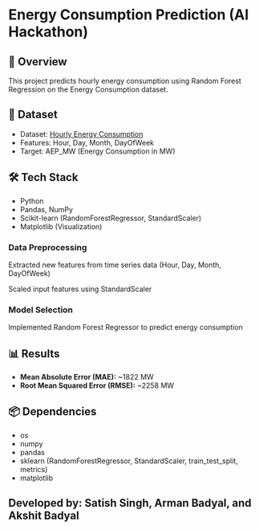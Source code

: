 # Energy Consumption Prediction (AI Hackathon)

## 📌 Overview
This project predicts hourly energy consumption using Random Forest Regression on the Energy Consumption dataset.

## 🚀 Dataset
- Dataset: [Hourly Energy Consumption](https://www.kaggle.com/datasets/robikscube/hourly-energy-consumption)
- Features: Hour, Day, Month, DayOfWeek
- Target: AEP_MW (Energy Consumption in MW)

## 🛠️ Tech Stack
- Python
- Pandas, NumPy
- Scikit-learn (RandomForestRegressor, StandardScaler)
- Matplotlib (Visualization)

### Data Preprocessing

Extracted new features from time series data (Hour, Day, Month, DayOfWeek)

Scaled input features using StandardScaler

### Model Selection
Implemented Random Forest Regressor to predict energy consumption

## 📊 Results
- **Mean Absolute Error (MAE):** ~1822 MW  
- **Root Mean Squared Error (RMSE):** ~2258 MW  

## 📦 Dependencies
- os
- numpy
- pandas
- sklearn (RandomForestRegressor, StandardScaler, train_test_split, metrics)
- matplotlib

## Developed by: Satish Singh, Arman Badyal, and Akshit Badyal